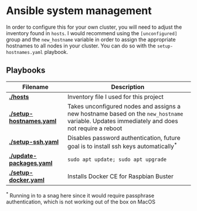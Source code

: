 # Ansible system management

In order to configure this for your own cluster, you will need to adjust the
inventory found in `hosts`.  I would recommend using the `[unconfigured]` group
and the `new_hostname` variable in order to assign the appropriate hostnames to
all nodes in your cluster.  You can do so with the `setup-hostnames.yaml`
playbook.

## Playbooks

| Filename | Description |
|-|-|
| [**./hosts**](./hosts) | Inventory file I used for this project |
| [**./setup-hostnames.yaml**](./setup-hostnames.yaml) | Takes unconfigured nodes and assigns a new hostname based on the `new_hostname` variable.  Updates immediately and does not require a reboot |
| [**./setup-ssh.yaml**](./setup-ssh.yaml) | Disables password authentication, future goal is to install ssh keys automatically<sup>*</sup> |
| [**./update-packages.yaml**](./update-packages.yaml) | `sudo apt update; sudo apt upgrade` |
| [**./setup-docker.yaml**](./setup-docker.yaml) | Installs Docker CE for Raspbian Buster |
<sup>*</sup> Running in to a snag here since it would require passphrase
authentication, which is not working out of the box on MacOS